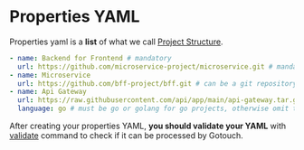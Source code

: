 # Properties YAML

Properties yaml is a **list** of what we call [Project Structure](/customize/project-structure).

```yaml
- name: Backend for Frontend # mandatory
  url: https://github.com/microservice-project/microservice.git # mandatory
- name: Microservice
  url: https://github.com/bff-project/bff.git # can be a git repository
- name: Api Gateway
  url: https://raw.githubusercontent.com/api/app/main/api-gateway.tar.gz # can be a tar.gz archive file
  language: go # must be go or golang for go projects, otherwise omit the field
```

After creating your properties YAML, **you should validate your YAML** with [validate](/commands#validate) command to
check if it can be processed by Gotouch.